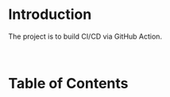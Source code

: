 <!-- omit in toc -->
# Introduction
The project is to build CI/CD via GitHub Action.

<br />

<!-- omit in toc -->
# Table of Contents